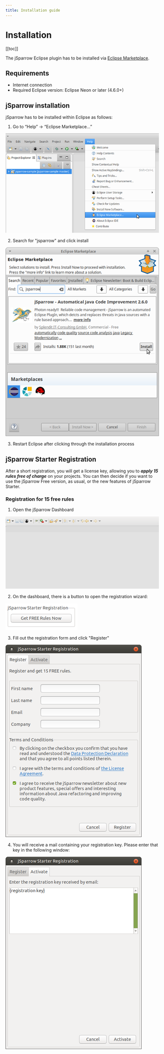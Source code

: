 ```yaml
---
title: Installation guide
---
```

# Installation

[[toc]]

The jSparrow Eclipse plugin has to be installed via [Eclipse Marketplace](https://marketplace.eclipse.org/content/jsparrow-automatical-java-code-improvement).

## Requirements

* Internet connection
* Required Eclipse version: Eclipse Neon or later (4.6.0+)

## jSparrow installation

jSparrow has to be installed within Eclipse as follows:

1. Go to “Help” -> “Eclipse Marketplace…”

[ ![Opening the Eclipse Marketplace](/img/eclipse/marketplace.png) ](/img/eclipse/marketplace.png)

2. Search for "jsparrow" and click install

[ ![Installing jSparrow](/img/eclipse/jsparrow_installation.png) ](/img/eclipse/jsparrow_installation.png)

3. Restart Eclipse after clicking through the installation process

## jSparrow Starter Registration

After a short registration, you will get a license key, allowing you to ***apply 15 rules free of charge*** on your projects. You can then decide if you want to use the jSparrow Free version, as usual, or the new features of jSparrow Starter.

### Registration for 15 free rules

1. Open the jSparrow Dashboard

[ ![Open the dashboard](/img/eclipse/release_notes/2-7-0-open-dashboard.gif) ](/img/eclipse/release_notes/2-7-0-open-dashboard.gif)

2. On the dashboard, there is a button to open the registration wizard:

[ ![Installing jSparrow](/img/eclipse/jsparrow_open_registration.png) ](/img/eclipse/jsparrow_open_registration.png)

3. Fill out the registration form and click "Register"

[ ![Installing jSparrow](/img/eclipse/jsparrow_registration.png) ](/img/eclipse/jsparrow_registration.png)

4. You will receive a mail containing your registration key. Please enter that key in the following window:

[ ![Installing jSparrow](/img/eclipse/jsparrow_activation.png) ](/img/eclipse/jsparrow_activation.png)
